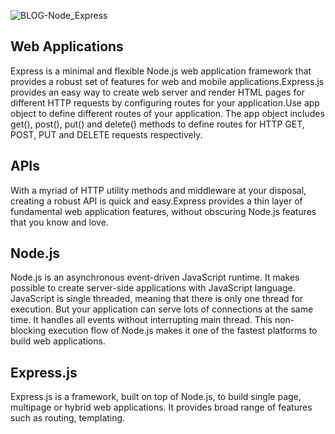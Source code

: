 ![BLOG-Node_Express](https://github.com/UtshadasCSE/NodeJS-n-ExpressJS/assets/75168319/fac37652-a10b-4c41-a97d-03c2c62498c6)


## Web Applications
Express is a minimal and flexible Node.js web application framework that provides a robust set of features for web and mobile applications.Express.js provides an easy way to create web server and render HTML pages for different HTTP requests by configuring routes for your application.Use app object to define different routes of your application. The app object includes get(), post(), put() and delete() methods to define routes for HTTP GET, POST, PUT and DELETE requests respectively.

## APIs
With a myriad of HTTP utility methods and middleware at your disposal, creating a robust API is quick and easy.Express provides a thin layer of fundamental web application features, without obscuring Node.js features that you know and love. 

## Node.js

Node.js is an asynchronous event-driven JavaScript runtime. It makes possible to create server-side applications with JavaScript language. JavaScript is single threaded, meaning that there is only one thread for execution. But your application can serve lots of connections at the same time. It handles all events without interrupting main thread. This non-blocking execution flow of Node.js makes it one of the fastest platforms to build web applications.

## Express.js

Express.js is a framework, built on top of Node.js, to build single page, multipage or hybrid web applications. It provides broad range of features such as routing, templating.
